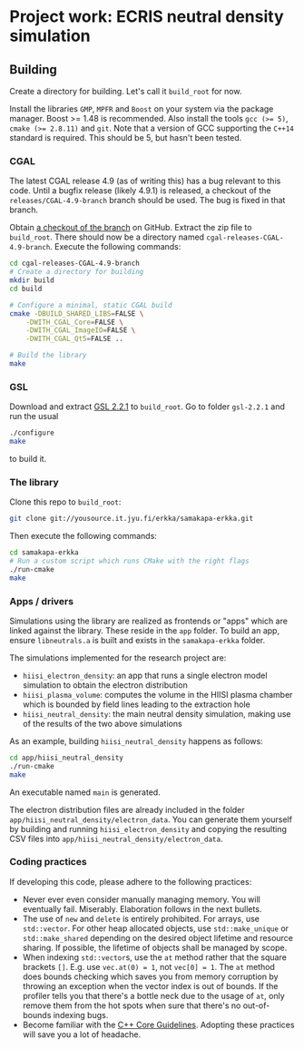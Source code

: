 # Project work: ECRIS neutral density simulation

## Building
Create a directory for building. Let's call it `build_root` for now.

Install the libraries `GMP`, `MPFR` and `Boost` on your system via the package manager.
Boost >= 1.48 is recommended.
Also install the tools `gcc (>= 5)`, `cmake (>= 2.8.11)` and `git`. Note that a version of GCC
supporting the `C++14` standard is required. This should be 5, but hasn't
been tested.

### CGAL
The latest CGAL release 4.9 (as of writing this) has a bug relevant to this
code. Until a bugfix release (likely 4.9.1) is released, a checkout of the
`releases/CGAL-4.9-branch` branch should be used. The bug is fixed in that
branch.

Obtain [a checkout of the
branch](https://github.com/CGAL/cgal/archive/releases/CGAL-4.9-branch.zip) on
GitHub. Extract the zip file to `build_root`. There should now be a directory
named `cgal-releases-CGAL-4.9-branch`. Execute the following commands:
```sh
cd cgal-releases-CGAL-4.9-branch
# Create a directory for building
mkdir build
cd build

# Configure a minimal, static CGAL build
cmake -DBUILD_SHARED_LIBS=FALSE \
    -DWITH_CGAL_Core=FALSE \
    -DWITH_CGAL_ImageIO=FALSE \
    -DWITH_CGAL_Qt5=FALSE ..

# Build the library
make
```

### GSL
Download and extract [GSL 2.2.1](ftp://ftp.gnu.org/gnu/gsl/gsl-2.2.1.tar.gz) to `build_root`. Go to folder `gsl-2.2.1` and run the usual
```sh
./configure
make
```
to build it.

### The library
Clone this repo to `build_root`:
```sh
git clone git://yousource.it.jyu.fi/erkka/samakapa-erkka.git
```
Then execute the following commands:
```sh
cd samakapa-erkka
# Run a custom script which runs CMake with the right flags
./run-cmake
make
```

### Apps / drivers
Simulations using the library are realized as frontends or "apps" which are
linked against the library. These reside in the `app` folder. To build an app,
ensure `libneutrals.a` is built and exists in the `samakapa-erkka` folder.

The simulations implemented for the research project are:

* `hiisi_electron_density`: an app that runs a single electron model simulation to obtain the electron distribution
* `hiisi_plasma_volume`: computes the volume in the HIISI plasma chamber which
  is bounded by field lines leading to the extraction hole
* `hiisi_neutral_density`: the main neutral density simulation, making use of
  the results of the two above simulations

As an example, building `hiisi_neutral_density` happens as follows:
```sh
cd app/hiisi_neutral_density
./run-cmake
make
```
An executable named `main` is generated.

The electron distribution files are already included in the folder
`app/hiisi_neutral_density/electron_data`. You can generate them yourself by
building and running `hiisi_electron_density` and copying the resulting CSV
files into `app/hiisi_neutral_density/electron_data`.

### Coding practices
If developing this code, please adhere to the following practices:

* Never ever even consider manually managing memory. You will eventually fail. Miserably. Elaboration follows in the next bullets.
* The use of `new` and `delete` is entirely prohibited. For arrays, use `std::vector`.
  For other heap allocated objects, use `std::make_unique` or
  `std::make_shared` depending on the desired object lifetime and resource
  sharing. If possible, the lifetime of objects shall be managed by scope.
* When indexing `std::vector`s, use the `at` method rather that the square brackets
  `[]`. E.g. use `vec.at(0) = 1`, not `vec[0] = 1`. The `at` method does bounds
  checking which saves you from memory corruption by throwing an exception when
  the vector index is out of bounds. If the profiler tells you
  that there's a bottle neck due to the usage of `at`, only remove them from the
  hot spots when sure that there's no out-of-bounds indexing bugs.
* Become familiar with the [C++ Core
  Guidelines](https://isocpp.github.io/CppCoreGuidelines/). Adopting these
  practices will save you a lot of headache.

